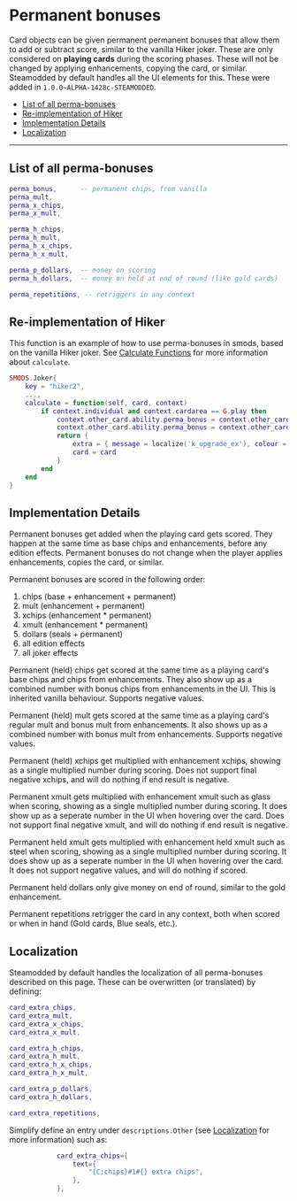 
# Permanent bonuses
Card objects can be given permanent permanent bonuses that allow them to add or subtract score, similar to the vanilla Hiker joker. These are only considered on **playing cards** during the scoring phases. These will not be changed by applying enhancements, copying the card, or similar. Steamodded by default handles all the UI elements for this. These were added in `1.0.0~ALPHA-1428c-STEAMODDED`.

- [List of all perma-bonuses](#list-of-all-perma-bonuses)
- [Re-implementation of Hiker](#re-implementation-of-hiker)
- [Implementation Details](#implementation-details)
- [Localization](#localization)

***

## List of all perma-bonuses
```lua
perma_bonus,      -- permanent chips, from vanilla
perma_mult,
perma_x_chips,
perma_x_mult,

perma_h_chips,
perma_h_mult,
perma_h_x_chips,
perma_h_x_mult,

perma_p_dollars,  -- money on scoring
perma_h_dollars,  -- money on held at end of round (like gold cards)

perma_repetitions, -- retriggers in any context
```

## Re-implementation of Hiker
This function is an example of how to use perma-bonuses in smods, based on the vanilla Hiker joker. See [Calculate Functions](https://github.com/Steamodded/smods/wiki/Calculate-Functions) for more information about `calculate`.
```lua
SMODS.Joker{
    key = "hiker2",
    ...,
    calculate = function(self, card, context)
        if context.individual and context.cardarea == G.play then
            context.other_card.ability.perma_bonus = context.other_card.ability.perma_bonus or 0
            context.other_card.ability.perma_bonus = context.other_card.ability.perma_bonus + card.ability.extra
            return {
                extra = { message = localize('k_upgrade_ex'), colour = G.C.CHIPS },
                card = card
            }
        end
    end
}
```

## Implementation Details
Permanent bonuses get added when the playing card gets scored. They happen at the same time as base chips and enhancements, before any edition effects. Permanent bonuses do not change when the player applies enhancements, copies the card, or similar.

Permanent bonuses are scored in the following order:
1. chips (base + enhancement + permanent)
2. mult (enhancement + permanent)
3. xchips (enhancement * permanent)
4. xmult (enhancement * permanent)
5. dollars (seals + permanent)
6. all edition effects
7. all joker effects

Permanent (held) chips get scored at the same time as a playing card's base chips and chips from enhancements. They also show up as a combined number with bonus chips from enhancements in the UI. This is inherited vanilla behaviour. Supports negative values.

Permanent (held) mult gets scored at the same time as a playing card's regular mult and bonus mult from enhancements. It also shows up as a combined number with bonus mult from enhancements. Supports negative values.

Permanent (held) xchips get multiplied with enhancement xchips, showing as a single multiplied number during scoring. Does not support final negative xchips, and will do nothing if end result is negative.

Permanent xmult gets multiplied with enhancement xmult such as glass when scoring, showing as a single multiplied number during scoring. It does show up as a seperate number in the UI when hovering over the card. Does not support final negative xmult, and will do nothing if end result is negative.

Permanent held xmult gets multiplied with enhancement held xmult such as steel when scoring, showing as a single multiplied number during scoring. It does show up as a seperate number in the UI when hovering over the card. It does not support negative values, and will do nothing if scored.

Permanent held dollars only give money on end of round, similar to the gold enhancement.

Permanent repetitions retrigger the card in any context, both when scored or when in hand (Gold cards, Blue seals, etc.).

## Localization
Steamodded by default handles the localization of all perma-bonuses described on this page. These can be overwritten (or translated) by defining:
```lua
card_extra_chips,
card_extra_mult,
card_extra_x_chips,
card_extra_x_mult,

card_extra_h_chips,
card_extra_h_mult,
card_extra_h_x_chips,
card_extra_h_x_mult,

card_extra_p_dollars,
card_extra_h_dollars,

card_extra_repetitions,
```
Simplify define an entry under `descriptions.Other` (see [Localization](https://github.com/Steamodded/smods/wiki/Localization) for more information) such as:
```lua
            card_extra_chips={
                text={
                    "{C:chips}#1#{} extra chips",
                },
            },
```
